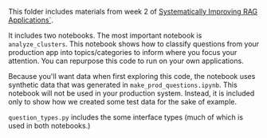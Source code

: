 This folder includes materials from week 2 of [Systematically Improving RAG Applications`](https://maven.com/applied-llms/rag-playbook).

It includes two notebooks. The most important notebook is `analyze_clusters`. This notebook shows how to classify questions from your production app into topics/categories to inform where you focus your attention. You can repurpose this code to run on your own applications.

Because you'll want data when first exploring this code, the notebook uses synthetic data that was generated in `make_prod_questions.ipynb`. This notebook will not be used in your production system. Instead, it is included only to show how we created some test data for the sake of example.

`question_types.py` includes the some interface types (much of which is used in both notebooks.)
